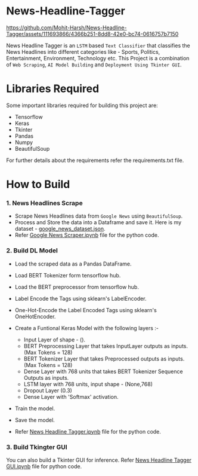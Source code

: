 # News-Headline-Tagger

https://github.com/Mohit-Harsh/News-Headline-Tagger/assets/111693866/4366b251-8dd8-42e0-bc74-0616757b7150

News Headline Tagger is an `LSTM` based `Text Classifier` that classifies the News Headlines into different categories like - Sports, Politics, Entertainment, Environment, Technology etc.
This Project is a combination of `Web Scraping`, `AI Model Building` and `Deployment Using Tkinter GUI`.

# Libraries Required

Some important libraries required for building this project are:

  * Tensorflow
  * Keras
  * Tkinter
  * Pandas
  * Numpy
  * BeautifulSoup
    
For further details about the requirements refer the requirements.txt file.

# How to Build

### 1. News Headlines Scrape

* Scrape News Headlines data from `Google News` using `BeautifulSoup`.
* Process and Store the data into a Dataframe and save it. Here is my dataset - [google_news_dataset.json](https://github.com/Mohit-Harsh/News-Headline-Tagger/blob/main/google_news_dataset.json).
* Refer [Google News Scraper.ipynb](https://github.com/Mohit-Harsh/News-Headline-Tagger/blob/main/Google%20News%20Scraper.ipynb) file for the python code.

### 2. Build DL Model

* Load the scraped data as a Pandas DataFrame.
* Load BERT Tokenizer form tensorflow hub.
* Load the BERT preprocessor from tensorflow hub.
* Label Encode the Tags using sklearn's LabelEncoder.
* One-Hot-Encode the Label Encoded Tags using sklearn's OneHotEncoder.
* Create a Funtional Keras Model with the following layers :-
 
  * Input Layer of shape - ().
  * BERT Preprocessing Layer that takes InputLayer outputs as inputs. (Max Tokens = 128)
  * BERT Tokenizer Layer that takes Preprocessed outputs as inputs. (Max Tokens = 128)
  * Dense Layer with 768 units that takes BERT Tokenizer Sequence Outputs as inputs.
  * LSTM layer with 768 units, input shape - (None,768)
  * Dropout Layer (0.3)
  * Dense Layer with 'Softmax' activation.
 
* Train the model.
* Save the model.
* Refer [News Headline Tagger.ipynb](https://github.com/Mohit-Harsh/News-Headline-Tagger/blob/main/News%20Headlines%20Tagger.ipynb) file for the python code.

### 3. Build Tkingter GUI

You can also build a Tkinter GUI for inference.
Refer [News Headline Tagger GUI.ipynb](https://github.com/Mohit-Harsh/News-Headline-Tagger/blob/main/New%20Headline%20Tagger%20GUI.ipynb) file for python code.
